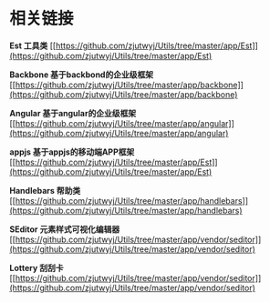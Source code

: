 相关链接
====

**Est 工具类**
[[https://github.com/zjutwyj/Utils/tree/master/app/Est]](https://github.com/zjutwyj/Utils/tree/master/app/Est)

**Backbone 基于backbond的企业级框架**
[[https://github.com/zjutwyj/Utils/tree/master/app/backbone]](https://github.com/zjutwyj/Utils/tree/master/app/backbone)

**Angular 基于angular的企业级框架**
[[https://github.com/zjutwyj/Utils/tree/master/app/angular]](https://github.com/zjutwyj/Utils/tree/master/app/angular)

**appjs 基于appjs的移动端APP框架**
[[https://github.com/zjutwyj/Utils/tree/master/app/Est]](https://github.com/zjutwyj/Utils/tree/master/app/Est)

**Handlebars 帮助类**
[[https://github.com/zjutwyj/Utils/tree/master/app/handlebars]](https://github.com/zjutwyj/Utils/tree/master/app/handlebars)

**SEditor 元素样式可视化编辑器**
[[https://github.com/zjutwyj/Utils/tree/master/app/vendor/seditor]](https://github.com/zjutwyj/Utils/tree/master/app/vendor/seditor)

**Lottery 刮刮卡**
[[https://github.com/zjutwyj/Utils/tree/master/app/vendor/seditor]](https://github.com/zjutwyj/Utils/tree/master/app/vendor/seditor)

